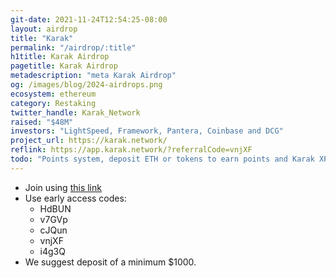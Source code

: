 ```yaml
---
git-date: 2021-11-24T12:54:25-08:00
layout: airdrop
title: "Karak"
permalink: "/airdrop/:title"
h1title: Karak Airdrop
pagetitle: Karak Airdrop
metadescription: "meta Karak Airdrop"
og: /images/blog/2024-airdrops.png
ecosystem: ethereum
category: Restaking
twitter_handle: Karak_Network
raised: "$48M"
investors: "LightSpeed, Framework, Pantera, Coinbase and DCG"
project_url: https://karak.network/
reflink: https://app.karak.network/?referralCode=vnjXF
todo: "Points system, deposit ETH or tokens to earn points and Karak XP"
---
```


- Join using [this link](https://app.karak.network/?referralCode=vnjXF)
- Use early access codes:
  - HdBUN
  - v7GVp
  - cJQun
  - vnjXF
  - i4g3Q
- We suggest deposit of a minimum \$1000.
